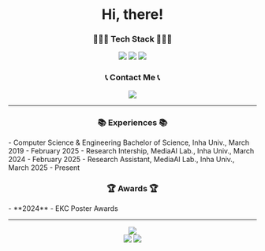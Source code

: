 <div align="center">
	<div>
		<h1>Hi, there!</h1>
	</div>
	<div>
		<h3>🧑🏻‍💻 Tech Stack 🧑🏻‍💻</h3>
		<img src="https://img.shields.io/badge/C++-00599C?style=flat&logo=Cplusplus&logoColor=white" />
		<img src="https://img.shields.io/badge/React-51CAEB?style=flat&logo=React&logoColor=white" />
		<img src="https://img.shields.io/badge/Unity-666666?style=flat&logo=Unity&logoColor=white" />
	</div>
	<div>
		<h3> 📞 Contact Me 📞 </h3>
		<a href="mailto:cksdud7890@naver.com">
		    <img src="https://img.shields.io/badge/Email-1E90FF?style=for-the-badge&logo=minutemailer&logoColor=white">
		</a>
	</div>
</div>

---

<div align="center"> 
	<h3>📚 Experiences 📚</h3>
 </div>
- Computer Science & Engineering Bachelor of Science, Inha Univ., March 2019 - February 2025
- Research Intership, MediaAI Lab., Inha Univ., March 2024 - February 2025
- Research Assistant, MediaAI Lab., Inha Univ., March 2025 - Present 

<div align="center"> 
	<h3>🏆 Awards 🏆</h3>
 </div>
- **2024**
	- EKC Poster Awards

---

<div align="center">
  	<div>
   		<img src="https://github-readme-stats.vercel.app/api?username=flashcy"/>
		<br/>
   		<img src="https://mazassumnida.wtf/api/v2/generate_badge?boj=cksdud7890"/>
   		<img src="https://banner.codetree.ai/v1/banner/cksdud7890"/>
   	</div>
</div>
